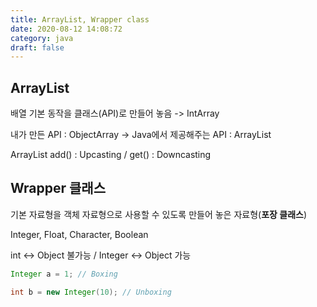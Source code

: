 ```yaml
---
title: ArrayList, Wrapper class
date: 2020-08-12 14:08:72
category: java
draft: false
---
```


## ArrayList

배열 기본 동작을 클래스(API)로 만들어 놓음 -> IntArray

내가 만든 API : ObjectArray -> Java에서 제공해주는 API : ArrayList

ArrayList add() : Upcasting / get() : Downcasting


## Wrapper 클래스

기본 자료형을 객체 자료형으로 사용할 수 있도록 만들어 놓은 자료형(**포장 클래스**)

Integer, Float, Character, Boolean

int <-> Object 불가능 / Integer <-> Object 가능

```java
Integer a = 1; // Boxing

int b = new Integer(10); // Unboxing
```